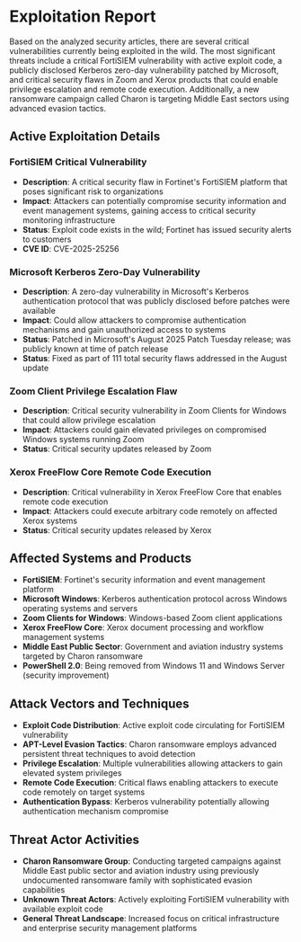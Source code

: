 # Exploitation Report

Based on the analyzed security articles, there are several critical vulnerabilities currently being exploited in the wild. The most significant threats include a critical FortiSIEM vulnerability with active exploit code, a publicly disclosed Kerberos zero-day vulnerability patched by Microsoft, and critical security flaws in Zoom and Xerox products that could enable privilege escalation and remote code execution. Additionally, a new ransomware campaign called Charon is targeting Middle East sectors using advanced evasion tactics.

## Active Exploitation Details

### FortiSIEM Critical Vulnerability
- **Description**: A critical security flaw in Fortinet's FortiSIEM platform that poses significant risk to organizations
- **Impact**: Attackers can potentially compromise security information and event management systems, gaining access to critical security monitoring infrastructure
- **Status**: Exploit code exists in the wild; Fortinet has issued security alerts to customers
- **CVE ID**: CVE-2025-25256

### Microsoft Kerberos Zero-Day Vulnerability
- **Description**: A zero-day vulnerability in Microsoft's Kerberos authentication protocol that was publicly disclosed before patches were available
- **Impact**: Could allow attackers to compromise authentication mechanisms and gain unauthorized access to systems
- **Status**: Patched in Microsoft's August 2025 Patch Tuesday release; was publicly known at time of patch release
- **Status**: Fixed as part of 111 total security flaws addressed in the August update

### Zoom Client Privilege Escalation Flaw
- **Description**: Critical security vulnerability in Zoom Clients for Windows that could allow privilege escalation
- **Impact**: Attackers could gain elevated privileges on compromised Windows systems running Zoom
- **Status**: Critical security updates released by Zoom

### Xerox FreeFlow Core Remote Code Execution
- **Description**: Critical vulnerability in Xerox FreeFlow Core that enables remote code execution
- **Impact**: Attackers could execute arbitrary code remotely on affected Xerox systems
- **Status**: Critical security updates released by Xerox

## Affected Systems and Products

- **FortiSIEM**: Fortinet's security information and event management platform
- **Microsoft Windows**: Kerberos authentication protocol across Windows operating systems and servers
- **Zoom Clients for Windows**: Windows-based Zoom client applications
- **Xerox FreeFlow Core**: Xerox document processing and workflow management systems
- **Middle East Public Sector**: Government and aviation industry systems targeted by Charon ransomware
- **PowerShell 2.0**: Being removed from Windows 11 and Windows Server (security improvement)

## Attack Vectors and Techniques

- **Exploit Code Distribution**: Active exploit code circulating for FortiSIEM vulnerability
- **APT-Level Evasion Tactics**: Charon ransomware employs advanced persistent threat techniques to avoid detection
- **Privilege Escalation**: Multiple vulnerabilities allowing attackers to gain elevated system privileges
- **Remote Code Execution**: Critical flaws enabling attackers to execute code remotely on target systems
- **Authentication Bypass**: Kerberos vulnerability potentially allowing authentication mechanism compromise

## Threat Actor Activities

- **Charon Ransomware Group**: Conducting targeted campaigns against Middle East public sector and aviation industry using previously undocumented ransomware family with sophisticated evasion capabilities
- **Unknown Threat Actors**: Actively exploiting FortiSIEM vulnerability with available exploit code
- **General Threat Landscape**: Increased focus on critical infrastructure and enterprise security management platforms